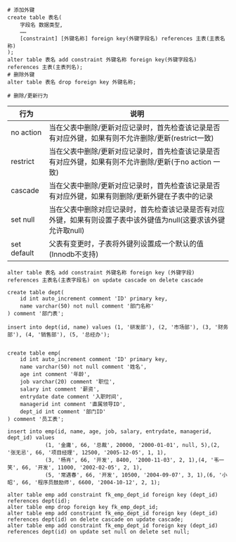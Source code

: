 ```
# 添加外键
create table 表名(
	字段名 数据类型,
	……
	[constraint] [外键名称] foreign key(外键字段名) references 主表(主表名称)
);
alter table 表名 add constraint 外键名称 foreign key(外键字段名) references 主表(主表列名);
# 删除外键
alter table 表名 drop foreign key 外键名称;
```

```
# 删除/更新行为
```

| 行为        | 说明                                                         |
| ----------- | ------------------------------------------------------------ |
| no action   | 当在父表中删除/更新对应记录时，首先检查该记录是否有对应外键，如果有则不允许删除/更新(restrict一致) |
| restrict    | 当在父表中删除/更新对应记录时，首先检查该记录是否有对应外键，如果有则不允许删除/更新(于no action 一致) |
| cascade     | 当在父表中删除/更新对应记录时，首先检查该记录是否有对应外键，如果有则删除/更新外键在子表中的记录 |
| set null    | 当在父表中删除对应记录时，首先检查该记录是否有对应外键，如果有则设置子表中该外键值为null(这要求该外键允许取null) |
| set default | 父表有变更时，子表将外键列设置成一个默认的值(Innodb不支持)   |

```
alter table 表名 add constraint 外键名称 foreign key (外键字段) references 主表名(主表字段名) on update cascade on delete cascade
```

```mysql
create table dept(
    id int auto_increment comment 'ID' primary key,
    name varchar(50) not null comment '部门名称'
) comment '部门表';

insert into dept(id, name) values (1, '研发部'), (2, '市场部'), (3, '财务部'), (4, '销售部'), (5, '总经办');


create table emp(
    id int auto_increment comment 'ID' primary key,
    name varchar(50) not null comment '姓名',
    age int comment '年龄',
    job varchar(20) comment '职位',
    salary int comment '薪资',
    entrydate date comment '入职时间',
    managerid int comment '直属领导ID',
    dept_id int comment '部门ID'
) comment '员工表';

insert into emp(id, name, age, job, salary, entrydate, managerid, dept_id) values
            (1, '金庸', 66, '总裁', 20000, '2000-01-01', null, 5),(2, '张无忌', 66, '项目经理', 12500, '2005-12-05', 1, 1),
            (3, '杨肖', 66, '开发', 8400, '2000-11-03', 2, 1),(4, '韦一笑', 66, '开发', 11000, '2002-02-05', 2, 1),
            (5, '常遇春', 66, '开发', 10500, '2004-09-07', 3, 1),(6, '小昭', 66, '程序员鼓励师', 6600, '2004-10-12', 2, 1);

alter table emp add constraint fk_emp_dept_id foreign key (dept_id) references dept(id);
alter table emp drop foreign key fk_emp_dept_id;
alter table emp add constraint fk_emp_dept_id foreign key (dept_id) references dept(id) on delete cascade on update cascade;
alter table emp add constraint fk_emp_dept_id foreign key (dept_id) references dept(id) on update set null on delete set null;
```

